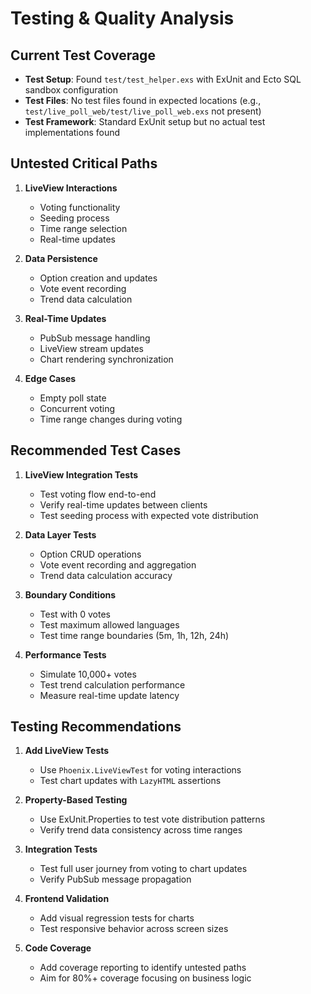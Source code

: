 # Testing & Quality Analysis

## Current Test Coverage
- **Test Setup**: Found `test/test_helper.exs` with ExUnit and Ecto SQL sandbox configuration
- **Test Files**: No test files found in expected locations (e.g., `test/live_poll_web/test/live_poll_web.exs` not present)
- **Test Framework**: Standard ExUnit setup but no actual test implementations found

## Untested Critical Paths
1. **LiveView Interactions**
   - Voting functionality
   - Seeding process
   - Time range selection
   - Real-time updates

2. **Data Persistence**
   - Option creation and updates
   - Vote event recording
   - Trend data calculation

3. **Real-Time Updates**
   - PubSub message handling
   - LiveView stream updates
   - Chart rendering synchronization

4. **Edge Cases**
   - Empty poll state
   - Concurrent voting
   - Time range changes during voting

## Recommended Test Cases
1. **LiveView Integration Tests**
   - Test voting flow end-to-end
   - Verify real-time updates between clients
   - Test seeding process with expected vote distribution

2. **Data Layer Tests**
   - Option CRUD operations
   - Vote event recording and aggregation
   - Trend data calculation accuracy

3. **Boundary Conditions**
   - Test with 0 votes
   - Test maximum allowed languages
   - Test time range boundaries (5m, 1h, 12h, 24h)

4. **Performance Tests**
   - Simulate 10,000+ votes
   - Test trend calculation performance
   - Measure real-time update latency

## Testing Recommendations
1. **Add LiveView Tests**
   - Use `Phoenix.LiveViewTest` for voting interactions
   - Test chart updates with `LazyHTML` assertions

2. **Property-Based Testing**
   - Use ExUnit.Properties to test vote distribution patterns
   - Verify trend data consistency across time ranges

3. **Integration Tests**
   - Test full user journey from voting to chart updates
   - Verify PubSub message propagation

4. **Frontend Validation**
   - Add visual regression tests for charts
   - Test responsive behavior across screen sizes

5. **Code Coverage**
   - Add coverage reporting to identify untested paths
   - Aim for 80%+ coverage focusing on business logic
